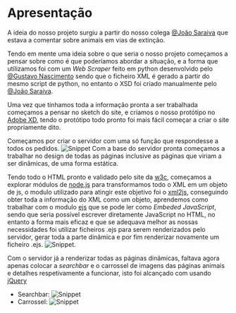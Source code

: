 # Apresentação
A ideia do nosso projeto surgiu a partir do nosso colega [@João Saraiva](https://github.com/9saraiva8) que estava a comentar sobre animais em vias de extinção.

Tendo em mente uma ideia sobre o que seria o nosso projeto começamos a pensar sobre como é que poderíamos abordar a situação, e a forma que utilizamos foi com um _Web Scraper_ feito em python desenvolvido pelo [@Gustavo Nascimento](https://github.com/guuuu) sendo que o ficheiro XML é gerado a partir do mesmo script de python, no entanto o XSD foi criado manualmente pelo [@João Saraiva](https://github.com/9saraiva8).

Uma vez que tínhamos toda a informação pronta a ser trabalhada começamos a pensar no sketch do site, e criamos o nosso protótipo no [Adobe XD](https://www.adobe.com/pt/products/xd.html), tendo o protótipo todo pronto foi mais fácil começar a criar o site propriamente dito.

Começamos por criar o servidor com uma só função que respondesse a todos os pedidos.
![Snippet](https://i.imgur.com/DEwLiZD.png)
Com a base do servidor pronta começamos a trabalhar no design de todas as páginas inclusive as páginas que viriam a ser dinâmicas, de uma forma estática.

Tendo todo o HTML pronto e validado pelo site da [w3c](https://validator.w3.org/#validate_by_input), começamos a explorar módulos de [node.js](https://nodejs.org/en/) para transformamos todo o XML em um objeto de js, o modulo utilizado para atingir este objetivo foi o [xml2js](https://www.npmjs.com/package/xml2js), conseguindo obter toda a informação do XML como um objeto, aprendemos como trabalhar com o modulo [ejs](https://ejs.co/) que se pode ler como _Embeded JavaScript_, sendo que seria possível escrever diretamente JavaScript no HTML, no entanto a forma mais eficaz e que se adequava melhor as nossas necessidades foi utilizar ficheiros .ejs para serem renderizados pelo servidor, gerar toda a parte dinâmica e por fim renderizar novamente um ficheiro .ejs.
![Snippet](https://i.imgur.com/aPj8BFv.png).

Com o servidor já a renderizar todas as páginas dinâmicas, faltava agora apenas colocar a _searchbar_ e o carrossel de imagens das páginas animais e detalhes respetivamente a funcionar, isto foi alcançado com usando [jQuery](https://jquery.com/)
- Searchbar:
![Snippet](https://i.imgur.com/MmrM7mm.png)
- Carrossel:
![Snippet](https://i.imgur.com/qq6UkJe.png)